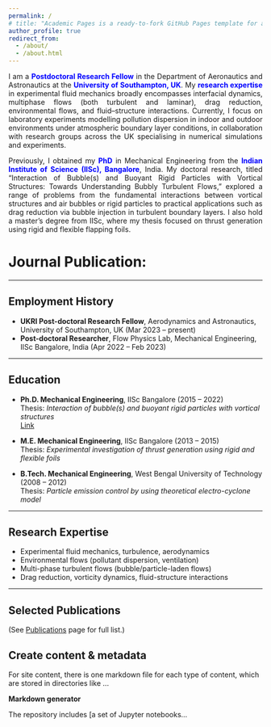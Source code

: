 ```yaml
---
permalink: /
# title: "Academic Pages is a ready-to-fork GitHub Pages template for academic personal websites"
author_profile: true
redirect_from: 
  - /about/
  - /about.html
---
```

 
<div style="text-align: justify;">
<p>
I am a <span style="color: blue;"><b>Postdoctoral Research Fellow</b></span> in the Department of Aeronautics and Astronautics at the <span style="color: blue;"><b>University of Southampton, UK</b></span>. My <span style="color: blue;"><b>research expertise</b></span> in experimental fluid mechanics broadly encompasses interfacial dynamics, multiphase flows (both turbulent and laminar), drag reduction, environmental flows, and fluid–structure interactions. Currently, I focus on laboratory experiments modelling pollution dispersion in indoor and outdoor environments under atmospheric boundary layer conditions, in collaboration with research groups across the UK specialising in numerical simulations and experiments.
<p>

<p>
Previously, I obtained my <span style="color: blue;"><b>PhD</b></span> in Mechanical Engineering from the <span style="color: blue;"><b>Indian Institute of Science (IISc), Bangalore</b></span>, India. My doctoral research, titled “Interaction of Bubble(s) and Buoyant Rigid Particles with Vortical Structures: Towards Understanding Bubbly Turbulent Flows,” explored a range of problems from the fundamental interactions between vortical structures and air bubbles or rigid particles to practical applications such as drag reduction via bubble injection in turbulent boundary layers. I also hold a master’s degree from IISc, where my thesis focused on thrust generation using rigid and flexible flapping foils.
<p>
  
</div>

Journal Publication:
======

---

## Employment History

- **UKRI Post-doctoral Research Fellow**, Aerodynamics and Astronautics, University of Southampton, UK (Mar 2023 – present)
- **Post-doctoral Researcher**, Flow Physics Lab, Mechanical Engineering, IISc Bangalore, India (Apr 2022 – Feb 2023)

---

## Education

- **Ph.D. Mechanical Engineering**, IISc Bangalore (2015 – 2022)  
  Thesis: *Interaction of bubble(s) and buoyant rigid particles with vortical structures*  
  [Link](https://etd.iisc.ac.in/handle/2005/6016)

- **M.E. Mechanical Engineering**, IISc Bangalore (2013 – 2015)  
  Thesis: *Experimental investigation of thrust generation using rigid and flexible foils*

- **B.Tech. Mechanical Engineering**, West Bengal University of Technology (2008 – 2012)  
  Thesis: *Particle emission control by using theoretical electro-cyclone model*

---

## Research Expertise

- Experimental fluid mechanics, turbulence, aerodynamics
- Environmental flows (pollutant dispersion, ventilation)
- Multi-phase turbulent flows (bubble/particle-laden flows)
- Drag reduction, vorticity dynamics, fluid-structure interactions

---

## Selected Publications

(See [Publications](/publications/) page for full list.)






Create content & metadata
------
For site content, there is one markdown file for each type of content, which are stored in directories like ...

**Markdown generator**

The repository includes [a set of Jupyter notebooks...
